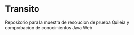 # Transito
Repositorio para la muestra de resolucion de prueba Quileia y comprobacion de conocimientos Java Web
